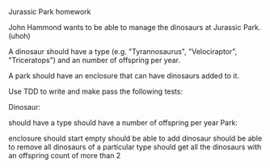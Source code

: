Jurassic Park homework

John Hammond wants to be able to manage the dinosaurs at Jurassic Park. (uhoh)

A dinosaur should have a type (e.g. "Tyrannosaurus", "Velociraptor", "Triceratops") and an number of offspring per year.

A park should have an enclosure that can have dinosaurs added to it.

Use TDD to write and make pass the following tests:

Dinosaur:

should have a type
should have a number of offspring per year
Park:

enclosure should start empty
should be able to add dinosaur
should be able to remove all dinosaurs of a particular type
should get all the dinosaurs with an offspring count of more than 2
